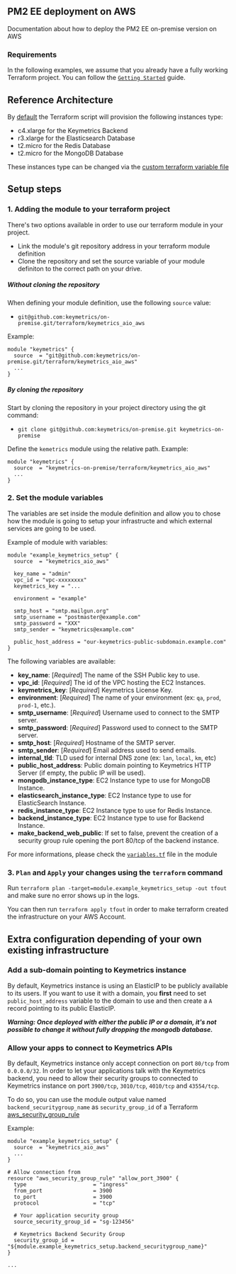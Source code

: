 ## PM2 EE deployment on AWS

Documentation about how to deploy the PM2 EE on-premise version on AWS

### Requirements

In the following examples, we assume that you already have a fully working Terraform project. You can follow the [`Getting Started`](https://www.terraform.io/intro/getting-started/install.html) guide.

## Reference Architecture

By [default](https://github.com/keymetrics/on-premise/blob/master/terraform/keymetrics_aio_aws/variables.tf) the Terraform script will provision the following instances type:

- c4.xlarge for the Keymetrics Backend
- r3.xlarge for the Elasticsearch Database
- t2.micro for the Redis Database
- t2.micro for the MongoDB Database

These instances type can be changed via the [custom terraform variable file](https://github.com/keymetrics/on-premise/blob/master/docs/AWS.md#2-set-the-module-variables)

## Setup steps

### 1. Adding the module to your terraform project

There's two options available in order to use our terraform module in your project. 
- Link the module's git repository address in your terraform module definition
- Clone the repository and set the source variable of your module definiton to the correct path on your drive.

##### Without cloning the repository

When defining your module definition, use the following `source` value:
- `git@github.com:keymetrics/on-premise.git/terraform/keymetrics_aio_aws`

Example: 

```
module "keymetrics" {
  source  = "git@github.com:keymetrics/on-premise.git/terraform/keymetrics_aio_aws"
  ...
}
```

##### By cloning the repository

Start by cloning the repository in your project directory using the git command:
- `git clone git@github.com:keymetrics/on-premise.git keymetrics-on-premise`

Define the `kemetrics` module using the relative path.
Example:

```
module "keymetrics" {
  source  = "keymetrics-on-premise/terraform/keymetrics_aio_aws"
  ...
}
```

### 2. Set the module variables

The variables are set inside the module definition and allow you to chose how the module is going to setup your infrastructe and which external services are going to be used.

Example of module with variables:

```
module "example_keymetrics_setup" {
  source  = "keymetrics_aio_aws"

  key_name = "admin"
  vpc_id = "vpc-xxxxxxxx"
  keymetrics_key = "...

  environment = "example"

  smtp_host = "smtp.mailgun.org"
  smtp_username = "postmaster@example.com"
  smtp_password = "XXX"
  smtp_sender = "keymetrics@example.com"
  
  public_host_address = "our-keymetrics-public-subdomain.example.com"
}
```

The following variables are available:
- **key_name**: [*Required*] The name of the SSH Public key to use.
- **vpc_id**: [*Required*] The id of the VPC hosting the EC2 Instances.
- **keymetrics_key**: [*Required*] Keymetrics License Key.
- **environment**: [*Required*] The name of your environment (ex: `qa`, `prod`, `prod-1`, etc.).
- **smtp_username**: [*Required*] Username used to connect to the SMTP server.
- **smtp_password**: [*Required*] Password used to connect to the SMTP server.
- **smtp_host**: [*Required*] Hostname of the SMTP server.
- **smtp_sender**: [*Required*] Email address used to send emails.
- **internal_tld**: TLD used for internal DNS zone (ex: `lan`, `local`, `km`, etc)
- **public_host_address**: Public domain pointing to Keymetrics HTTP Server (if empty, the public IP will be used).
- **mongodb_instance_type**: EC2 Instance type to use for MongoDB Instance.
- **elasticsearch_instance_type**: EC2 Instance type to use for ElasticSearch Instance.
- **redis_instance_type**: EC2 Instance type to use for Redis Instance.
- **backend_instance_type**: EC2 Instance type to use for Backend Instance.
- **make_backend_web_public**: If set to false, prevent the creation of a security group rule opening the port 80/tcp of the backend instance.

For more informations, please check the [`variables.tf`](https://github.com/keymetrics/on-premise/blob/master/terraform/keymetrics_aio_aws/variables.tf) file in the module

### 3. `Plan` and `Apply` your changes using the `terraform` command

Run `terraform plan -target=module.example_keymetrics_setup -out tfout` and make sure no error shows up in the logs.

You can then run `terraform apply tfout` in order to make terraform created the infrastructure on your AWS Account.

## Extra configuration depending of your own existing infrastructure

### Add a sub-domain pointing to Keymetrics instance

By default, Keymetrics instance is using an ElasticIP to be publicly available to its users. If you want to use it with a domain, you __first__ need to set `public_host_address` variable to the domain to use and then create a `A` record pointing to its public ElasticIP.

*__Warning: Once deployed with either the public IP or a domain, it's not possible to change it without fully dropping the mongodb database.__*

### Allow your apps to connect to Keymetrics APIs

By default, Keymetrics instance only accept connection on port `80/tcp` from `0.0.0.0/32`. In order to let your applications talk with the Keymetrics backend, you need to allow their security groups to connected to Keymetrics instance on port `3900/tcp`, `3010/tcp`, `4010/tcp` and `43554/tcp`.

To do so, you can use the module output value named `backend_securitygroup_name` as `security_group_id` of a Terraform [aws_security_group_rule](https://www.terraform.io/docs/providers/aws/r/security_group_rule.html)

Example: 
```
module "example_keymetrics_setup" {
  source  = "keymetrics_aio_aws"
  ...
}

# Allow connection from 
resource "aws_security_group_rule" "allow_port_3900" {
  type                     = "ingress"
  from_port                = 3900
  to_port                  = 3900
  protocol                 = "tcp"
  
  # Your application security group
  source_security_group_id = "sg-123456" 
 
  # Keymetrics Backend Security Group
  security_group_id = "${module.example_keymetrics_setup.backend_securitygroup_name}"
}

...
```
